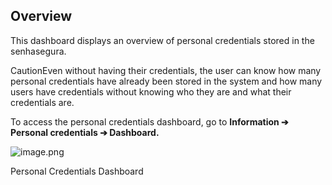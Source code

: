 ## Overview

This dashboard displays an overview of personal credentials stored in the senhasegura.

CautionEven without having their credentials, the user can know how many personal credentials have already been stored in the system and how many users have credentials without knowing who they are and what their credentials are.

To access the personal credentials dashboard, go to **Information ➔ Personal credentials ➔ Dashboard.**

![image.png](https://cdn.document360.io/5a1d58df-64ce-42a2-8b23-688477d32f33/Images/Documentation/image%28391%29.png)

Personal Credentials Dashboard

 

